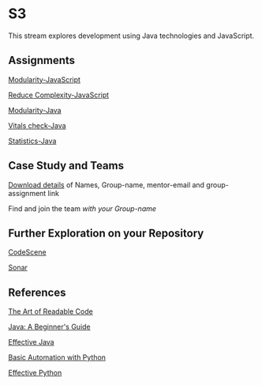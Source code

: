 # S3

This stream explores development using Java technologies and JavaScript.

## Assignments

[Modularity-JavaScript](https://classroom.github.com/a/r0HK1OZW)

[Reduce Complexity-JavaScript](https://classroom.github.com/a/Ft3dXs_E)

[Modularity-Java](https://classroom.github.com/a/StH_x0Tt)

[Vitals check-Java](https://classroom.github.com/a/B17I0kQs)

[Statistics-Java](https://classroom.github.com/a/lpIqcdWI)

## Case Study and Teams

[Download details](case-teams/case2-S3-groups.pdf)
of Names, Group-name, mentor-email and group-assignment link

Find and join the team *with your Group-name*

## Further Exploration on your Repository

[CodeScene](https://codescene.io/)

[Sonar](https://sonarcloud.io/)

## References

[The Art of Readable Code](https://learning.oreilly.com/library/view/the-art-of/9781449318482/)

[Java: A Beginner's Guide](https://learning.oreilly.com/library/view/java-a-beginners/9781260440225/)

[Effective Java](https://learning.oreilly.com/library/view/effective-java/9780134686097/)

[Basic Automation with Python](https://automatetheboringstuff.com/)

[Effective Python](https://learning.oreilly.com/library/view/effective-python-90/9780134854717/)
